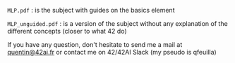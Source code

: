 `MLP.pdf` : is the subject with guides on the basics element

`MLP_unguided.pdf` : is a version of the subject without any explanation of the different concepts (closer to what 42 do)

If you have any question, don't hesitate to send me a mail at quentin@42ai.fr or contact me on 42/42AI Slack (my pseudo is qfeuilla)

